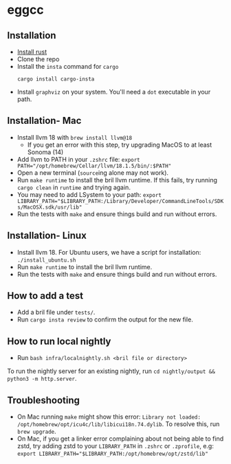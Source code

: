 # eggcc

## Installation
- [Install rust](https://www.rust-lang.org/tools/install)
- Clone the repo
- Install the `insta` command for `cargo`
  ```
  cargo install cargo-insta
  ```
- Install `graphviz` on your system. You'll need a `dot` executable in your path.

## Installation- Mac
- Install llvm 18 with `brew install llvm@18`  
  - If you get an error with this step, try upgrading MacOS to at least Sonoma (14)
- Add llvm to PATH in your `.zshrc` file: `export PATH="/opt/homebrew/Cellar/llvm/18.1.5/bin/:$PATH"`
- Open a new terminal (`source`ing alone may not work).
- Run `make runtime` to install the bril llvm runtime. If this fails, try running `cargo clean` in `runtime` and trying again.
- You may need to add LSystem to your path: `export LIBRARY_PATH="$LIBRARY_PATH:/Library/Developer/CommandLineTools/SDKs/MacOSX.sdk/usr/lib"`
- Run the tests with `make` and ensure things build and run without errors.

## Installation- Linux
- Install llvm 18. For Ubuntu users, we have a script for installation: `./install_ubuntu.sh`
- Run `make runtime` to install the bril llvm runtime.
- Run the tests with `make` and ensure things build and run without errors.



## How to add a test
- Add a bril file under `tests/`.
- Run `cargo insta review` to confirm the output for the new file.


## How to run local nightly
- Run `bash infra/localnightly.sh <bril file or directory>`

To run the nightly server for an existing nightly, run `cd nightly/output && python3 -m http.server`.

## Troubleshooting
- On Mac running `make` might show this error: `Library not loaded: /opt/homebrew/opt/icu4c/lib/libicui18n.74.dylib`. To resolve this, run `brew upgrade`.
- On Mac, if you get a linker error complaining about not being able to find
  zstd, try adding zstd to your `LIBRARY_PATH` in `.zshrc` or `.zprofile`, e.g: `export LIBRARY_PATH="$LIBRARY_PATH:/opt/homebrew/opt/zstd/lib"`
